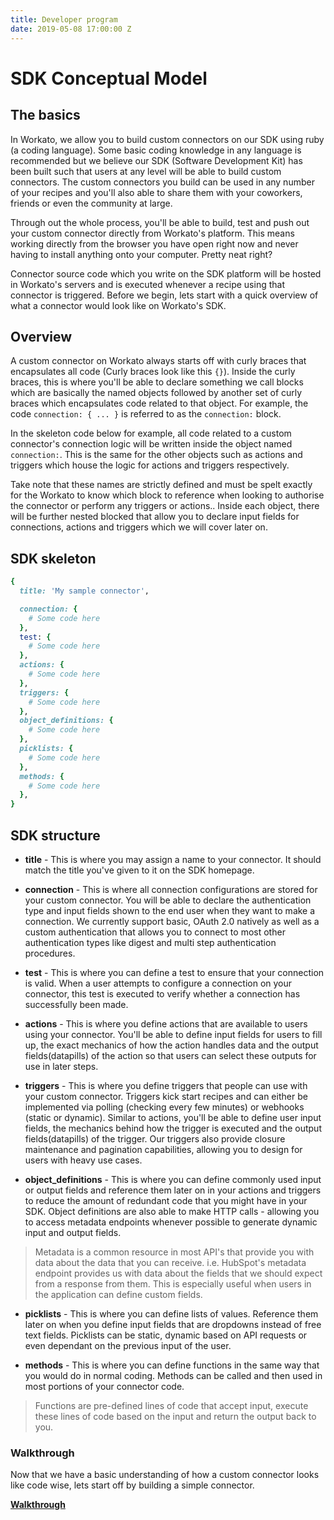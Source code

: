 ```yaml
---
title: Developer program
date: 2019-05-08 17:00:00 Z
---
```

# SDK Conceptual Model

## The basics
In Workato, we allow you to build custom connectors on our SDK using ruby (a coding language). Some basic coding knowledge in any language is recommended but we believe our SDK (Software Development Kit) has been built such that users at any level will be able to build custom connectors. The custom connectors you build can be used in any number of your recipes and you'll also able to share them with your coworkers, friends or even the community at large.

Through out the whole process, you'll be able to build, test and push out your custom connector directly from Workato's platform. This means working directly from the browser you have open right now and never having to install anything onto your computer. Pretty neat right?

Connector source code which you write on the SDK platform will be hosted in Workato's servers and is executed whenever a recipe using that connector is triggered. Before we begin, lets start with a quick overview of what a connector would look like on Workato's SDK.

## Overview
A custom connector on Workato always starts off with curly braces that encapsulates all code (Curly braces look like this `{}`). Inside the curly braces, this is where you'll be able to declare something we call blocks which are basically the named objects followed by another set of curly braces which encapsulates code related to that object. For example, the code `connection: { ... }` is referred to as the `connection:` block.

In the skeleton code below for example, all code related to a custom connector's connection logic will be written inside the object named `connection:`. This is the same for the other objects such as actions and triggers which house the logic for actions and triggers respectively.

Take note that these names are strictly defined and must be spelt exactly for the Workato to know which block to reference when looking to authorise the connector or perform any triggers or actions.. Inside each object, there will be further nested blocked that allow you to declare input fields for connections, actions and triggers which we will cover later on.

## SDK skeleton
```ruby
{
  title: 'My sample connector',

  connection: {
    # Some code here
  },
  test: {
    # Some code here
  },
  actions: {
    # Some code here
  },
  triggers: {
    # Some code here
  },
  object_definitions: {
    # Some code here
  },
  picklists: {
    # Some code here
  },
  methods: {
    # Some code here
  },
}
```

## SDK structure
- **title** - This is where you may assign a name to your connector. It should match the title you've given to it on the SDK homepage.

- **connection** - This is where all connection configurations are stored for your custom connector. You will be able to declare the authentication type and input fields shown to the end user when they want to make a connection. We currently support basic, OAuth 2.0 natively as well as a custom authentication that allows you to connect to most other authentication types like digest and multi step authentication procedures.

- **test** - This is where you can define a test to ensure that your connection is valid. When a user attempts to configure a connection on your connector, this test is executed to verify whether a connection has successfully been made.

- **actions** - This is where you define actions that are available to users using your connector. You'll be able to define input fields for users to fill up, the exact mechanics of how the action handles data and the output fields(datapills) of the action so that users can select these outputs for use in later steps.

- **triggers** - This is where you define triggers that people can use with your custom connector. Triggers kick start recipes and can either be implemented via polling (checking every few minutes) or webhooks (static or dynamic). Similar to actions, you'll be able to define user input fields, the mechanics behind how the trigger is executed and the output fields(datapills) of the trigger. Our triggers also provide closure maintenance and pagination capabilities, allowing you to design for users with heavy use cases.

- **object_definitions** - This is where you can define commonly used input or output fields and reference them later on in your actions and triggers to reduce the amount of redundant code that you might have in your SDK. Object definitions are also able to make HTTP calls - allowing you to access metadata endpoints whenever possible to generate dynamic input and output fields.

> Metadata is a common resource in most API's that provide you with data about the data that you can receive. i.e. HubSpot's metadata endpoint provides us with data about the fields that we should expect from a response from them. This is especially useful when users in the application can define custom fields.

- **picklists** - This is where you can define lists of values. Reference them later on when you define input fields that are dropdowns instead of free text fields. Picklists can be static, dynamic based on API requests or even dependant on the previous input of the user.

- **methods** - This is where you can define functions in the same way that you would do in normal coding. Methods can be called and then used in most portions of your connector code.

> Functions are pre-defined lines of code that accept input, execute these lines of code based on the input and return the output back to you.

### Walkthrough
Now that we have a basic understanding of how a custom connector looks like code wise, lets start off by building a simple connector.

**[Walkthrough](/developing-connectors/sdk/walk-through.md)**
